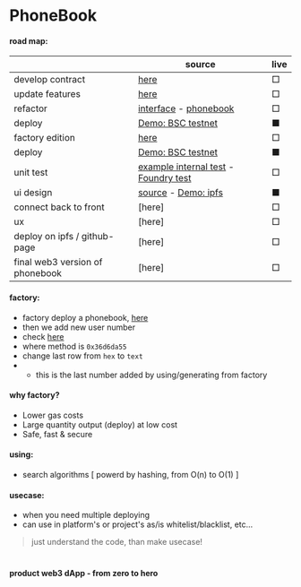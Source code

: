 # PhoneBook

#### road map:

|| source | live |
| ---- | ---- | ---- |
| develop contract | [here](https://github.com/mosi-sol/Solidity101/blob/main/collection-1/01-PhoneBook_ByQuestion.sol) | □ |
| update features | [here](https://github.com/mosi-sol/Solidity101/blob/main/collection-1/02-PhoneBook_WithAnswer.sol) | □ |
| refactor | [interface](https://github.com/mosi-sol/Solidity101/blob/main/collection-1/IPhoneBook.sol) - [phonebook](https://github.com/mosi-sol/Solidity101/blob/main/collection-1/03.PhoneBook_Refactor.sol) | □ |
| deploy | [Demo: BSC testnet](https://testnet.bscscan.com/address/0x97de9a26690dcdc0312f04e3be263c157f6c1fb8) | ■ |
| factory edition | [here](https://github.com/mosi-sol/Solidity101/blob/main/collection-1/05.PhoneBook_Factory.sol) | □ |
| deploy | [Demo: BSC testnet](https://testnet.bscscan.com/address/0xf78a2f557ccff5a993ecd4fc83d02e02c9493802) | ■ |
| unit test | [example internal test](https://github.com/mosi-sol/Solidity101/blob/main/collection-1/06.UnitTest.sol) - [Foundry test](https://github.com/mosi-sol/Solidity101/tree/main/collection-1/Foundry%20Test) | □ |
| ui design | [source](https://github.com/mosi-sol/Solidity101/blob/main/collection-1/06.Index-ui.html) - [Demo: ipfs](https://gateway.pinata.cloud/ipfs/QmYyQ6WMTPrpSddhSyefwfGs6xrpD9SpXs1uNTyTboPXgF?_gl=1*1e7re46*_ga*MTE1ODgxNTI0LjE2NzgyNzUzMjI.*_ga_5RMPXG14TE*MTY3ODI3NTMyMi4xLjEuMTY3ODI3NjExMi40NC4wLjA.) | ■ |
| connect back to front | [here] | □ |
| ux | [here] | □ |
| deploy on ipfs / github-page | [here] | □ |
| final web3 version of phonebook | [here] | □ |

#### factory:
- factory deploy a phonebook, [here](https://testnet.bscscan.com/address/0xf78a2f557ccff5a993ecd4fc83d02e02c9493802#internaltx)
- then we add new user number
- check [here](https://testnet.bscscan.com/address/0xf98b3e9ea2d1574270e5ca45f1dde53dc4f884de#events)
- where method is `0x36d6da55`
- change last row from `hex` to `text`
- - this is the last number added by using/generating from factory

#### why factory?
- Lower gas costs
- Large quantity output (deploy) at low cost
- Safe, fast & secure

#### using:
- search algorithms [ powerd by hashing, from O(n) to O(1) ]

#### usecase:
- when you need multiple deploying
- can use in platform's or project's as/is whitelist/blacklist, etc...

> just understand the code, than make usecase!

#

**product web3 dApp - from zero to hero**
